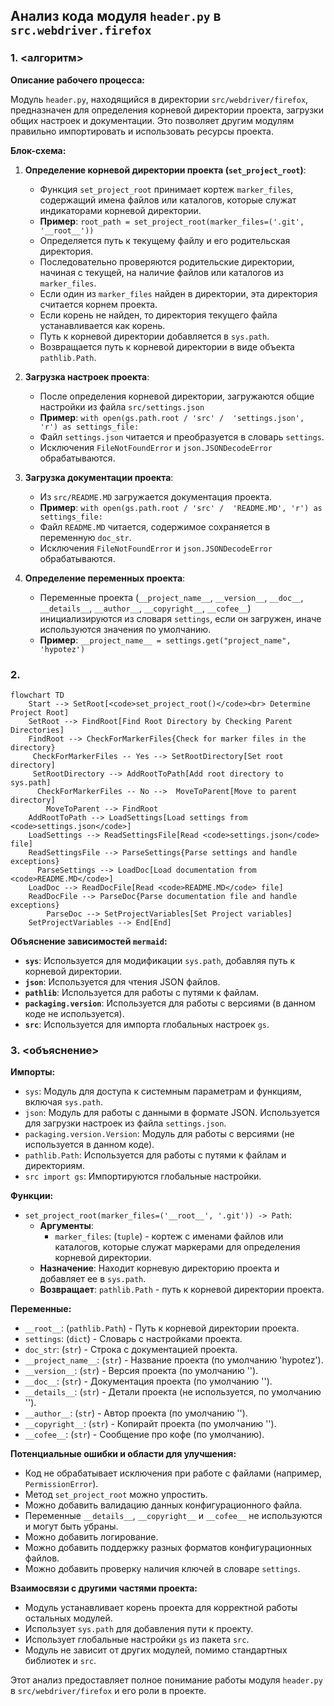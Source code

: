 ## Анализ кода модуля `header.py` в `src.webdriver.firefox`

### 1. <алгоритм>

**Описание рабочего процесса:**

Модуль `header.py`, находящийся в директории `src/webdriver/firefox`, предназначен для определения корневой директории проекта, загрузки общих настроек и документации. Это позволяет другим модулям правильно импортировать и использовать ресурсы проекта.

**Блок-схема:**

1.  **Определение корневой директории проекта (`set_project_root`)**:
    *   Функция `set_project_root` принимает кортеж `marker_files`, содержащий имена файлов или каталогов, которые служат индикаторами корневой директории.
    *   **Пример**: `root_path = set_project_root(marker_files=('.git', '__root__'))`
    *   Определяется путь к текущему файлу и его родительская директория.
    *   Последовательно проверяются родительские директории, начиная с текущей, на наличие файлов или каталогов из `marker_files`.
    *   Если один из `marker_files` найден в директории, эта директория считается корнем проекта.
    *   Если корень не найден, то директория текущего файла устанавливается как корень.
    *   Путь к корневой директории добавляется в `sys.path`.
    *   Возвращается путь к корневой директории в виде объекта `pathlib.Path`.

2.  **Загрузка настроек проекта**:
    *   После определения корневой директории, загружаются общие настройки из файла `src/settings.json`
    *   **Пример**: `with open(gs.path.root / 'src' /  'settings.json', 'r') as settings_file:`
    *   Файл `settings.json` читается и преобразуется в словарь `settings`.
    *   Исключения `FileNotFoundError` и `json.JSONDecodeError` обрабатываются.

3.  **Загрузка документации проекта**:
    *   Из `src/README.MD` загружается документация проекта.
    *   **Пример**: `with open(gs.path.root / 'src' /  'README.MD', 'r') as settings_file:`
    *   Файл `README.MD` читается, содержимое сохраняется в переменную `doc_str`.
    *   Исключения `FileNotFoundError` и `json.JSONDecodeError` обрабатываются.

4.  **Определение переменных проекта**:
    *   Переменные проекта (`__project_name__`, `__version__`, `__doc__`, `__details__`, `__author__`, `__copyright__`, `__cofee__`) инициализируются из словаря `settings`, если он загружен, иначе используются значения по умолчанию.
    *   **Пример**: `__project_name__ = settings.get("project_name", 'hypotez')`

### 2. <mermaid>

```mermaid
flowchart TD
    Start --> SetRoot[<code>set_project_root()</code><br> Determine Project Root]
    SetRoot --> FindRoot[Find Root Directory by Checking Parent Directories]
    FindRoot --> CheckForMarkerFiles{Check for marker files in the directory}
     CheckForMarkerFiles -- Yes --> SetRootDirectory[Set root directory]
     SetRootDirectory --> AddRootToPath[Add root directory to sys.path]
      CheckForMarkerFiles -- No -->  MoveToParent[Move to parent directory]
        MoveToParent --> FindRoot
    AddRootToPath --> LoadSettings[Load settings from <code>settings.json</code>]
    LoadSettings --> ReadSettingsFile[Read <code>settings.json</code> file]
    ReadSettingsFile --> ParseSettings{Parse settings and handle exceptions}
      ParseSettings --> LoadDoc[Load documentation from <code>README.MD</code>]
    LoadDoc --> ReadDocFile[Read <code>README.MD</code> file]
    ReadDocFile --> ParseDoc{Parse documentation file and handle exceptions}
        ParseDoc --> SetProjectVariables[Set Project variables]
    SetProjectVariables --> End[End]
```

**Объяснение зависимостей `mermaid`:**

*   **`sys`**: Используется для модификации `sys.path`, добавляя путь к корневой директории.
*   **`json`**: Используется для чтения JSON файлов.
*   **`pathlib`**: Используется для работы с путями к файлам.
*  **`packaging.version`**: Используется для работы с версиями (в данном коде не используется).
*  **`src`**: Используется для импорта глобальных настроек `gs`.

### 3. <объяснение>

**Импорты:**

*   `sys`: Модуль для доступа к системным параметрам и функциям, включая `sys.path`.
*   `json`: Модуль для работы с данными в формате JSON. Используется для загрузки настроек из файла `settings.json`.
*   `packaging.version.Version`: Модуль для работы с версиями (не используется в данном коде).
*   `pathlib.Path`: Используется для работы с путями к файлам и директориям.
*    `src import gs`: Импортируются глобальные настройки.

**Функции:**

*   `set_project_root(marker_files=('__root__', '.git')) -> Path`:
    *   **Аргументы**:
        *   `marker_files`: (`tuple`) - кортеж с именами файлов или каталогов, которые служат маркерами для определения корневой директории.
    *   **Назначение**: Находит корневую директорию проекта и добавляет ее в `sys.path`.
    *   **Возвращает**: `pathlib.Path` - путь к корневой директории проекта.

**Переменные:**

*   `__root__`: (`pathlib.Path`) - Путь к корневой директории проекта.
*   `settings`: (`dict`) - Словарь с настройками проекта.
*   `doc_str`: (`str`) - Строка с документацией проекта.
*   `__project_name__`: (`str`) - Название проекта (по умолчанию 'hypotez').
*   `__version__`: (`str`) - Версия проекта (по умолчанию '').
*    `__doc__`: (`str`) -  Документация проекта (по умолчанию '').
*   `__details__`: (`str`) - Детали проекта (не используется, по умолчанию '').
*   `__author__`: (`str`) - Автор проекта (по умолчанию '').
*   `__copyright__`: (`str`) - Копирайт проекта (по умолчанию '').
*   `__cofee__`: (`str`) - Сообщение про кофе (по умолчанию).

**Потенциальные ошибки и области для улучшения:**

*   Код не обрабатывает исключения при работе с файлами (например, `PermissionError`).
*   Метод `set_project_root` можно упростить.
*   Можно добавить валидацию данных конфигурационного файла.
*   Переменные `__details__`, `__copyright__` и `__cofee__` не используются и могут быть убраны.
*    Можно добавить логирование.
*   Можно добавить поддержку разных форматов конфигурационных файлов.
*  Можно добавить проверку наличия ключей в словаре `settings`.

**Взаимосвязи с другими частями проекта:**

*  Модуль устанавливает корень проекта для корректной работы остальных модулей.
*   Использует `sys.path` для добавления пути к проекту.
*   Использует глобальные настройки `gs` из пакета `src`.
*   Модуль не зависит от других модулей, помимо стандартных библиотек и `src`.

Этот анализ предоставляет полное понимание работы модуля `header.py` в `src/webdriver/firefox` и его роли в проекте.